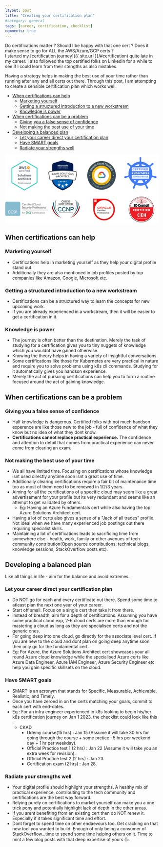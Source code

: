 ```yaml
---
layout: post
title: "Creating your certification plan"
#category: general
tags: [career, certification, checklist]
comments: true
---
```


Do certifications matter ? Should I be happy with that one cert ? Does it make sense to go for ALL the AWS/Azure/GCP certs ? <br/>
I started my [certification journey]({{ site.url }}/#certification) quite late in my career. I also followed the top certified folks on LinkedIn for a while to see if I could learn from their stengths as also mistakes.<br/>

Having a strategy helps in making the best use of your time rather than running after any and all certs out there. Through this post, I am attempting to create a sensible certification plan which works well.
<!-- TOC -->

- [When certifications can help](#when-certifications-can-help)
    - [Marketing yourself](#marketing-yourself)
    - [Getting a structured introduction to a new workstream](#getting-a-structured-introduction-to-a-new-workstream)
    - [Knowledge is power](#knowledge-is-power)
- [When certifications can be a problem](#when-certifications-can-be-a-problem)
    - [Giving you a false sense of confidence](#giving-you-a-false-sense-of-confidence)
    - [Not making the best use of your time](#not-making-the-best-use-of-your-time)
- [Developing a balanced plan](#developing-a-balanced-plan)
    - [Let your career direct your certification plan](#let-your-career-direct-your-certification-plan)
    - [Have SMART goals](#have-smart-goals)
    - [Radiate your strengths well](#radiate-your-strengths-well)

<!-- /TOC -->

!["mutli-certs"](/assets/images/certifications/certs-list.drawio.png "mutli-certs")

## When certifications can help

### Marketing yourself

- Certifications help in marketing yourself as they help your digital profile stand out.
- Additionally they are also mentioned in job profiles posted by top companies like Amazon, Google, Microsoft etc.

### Getting a structured introduction to a new workstream

- Certifications can be a structured way to learn the concepts for new upcoming work.
- If you are already experienced in a workstream, then it will be easier to get a certification in it.

### Knowledge is power

- The journey is often better than the destination. Merely the task of studying for a certification gives you to tiny nuggets of knowledge which you wouldnt have gained otherwise.
- Knowing the theory helps in having a variety of insightful conversations.
- Some certifications like those for Kubernetes are very practical in nature and require you to solve problems using k8s cli commands. Studying for it automatically gives you handson experience.
- Merely the act of pursuing certifications can help you to form a routine focused around the act of gaining knowledge.

## When certifications can be a problem

### Giving you a false sense of confidence

- Half knowledge is dangerous. Certified folks with not much handson experence are like those new to the job - full of confidence of what they know but no idea of what they dont know.
- **Certifications cannot replace practical experience.** The confidence and attention to detail that comes from practical experience can never come from clearing an exam.

### Not making the best use of your time
  
- We all have limited time. Focusing on certifications whose knowledge isnt used directly anytime soon isnt a great use of time.
- Additionally clearing certifications require a fair bit of maintenance time too as most of them need to be renewed in 1/2/3 years.
- Aiming for all the certifications of a specific cloud may seem like a great advertisement for your profile but its very redundant and seems like an attempt to get validated by others.
  - Eg: Having an Azure Fundamentals cert while also having the top Azure Solutions Architect cert.
- Having a lot of certs also gives a sense of a "Jack of all trades" profile. Not ideal when we have many experienced job postings out there requiring specialist skills.
- Maintaining a lot of certifications leads to sacrificing time from somewhere else - health, work, family or other avenues of tech community contribution(Open source contributions, technical blogs, knowledge sessions, StackOverflow posts etc).

## Developing a balanced plan

Like all things in life - aim for the balance and avoid extremes.

### Let your career direct your certification plan

- Do NOT go for each and every certificate out there. Spend some time to atleast plan the next one year of your career.
- Start off small. Focus on a single cert then take it from there.
- Instead of breadth, aim for a depth of certifications. Assuming you have some practical cloud exp, 2-6 cloud certs are more than enough for mastering a cloud as long as they are specialised certs and not the generic ones.
- For going deep into one cloud, go directly for the associate level cert. If you are new to the cloud and dont plan on going deep anytime soon then only go for the fundamental cert.
- Eg: For Azure, the Azure Solutions Architect cert showcases your all round Azure cloud knowledge while the specialised Azure certs like Azure Data Engineer, Azure IAM Engineer, Azure Security Engineer etc help you gain specific skillsets on the cloud.

### Have SMART goals

- SMART is an acronym that stands for Specific, Measurable, Achievable, Realistic, and Timely.
- Once you have zeroed in on the certs matching your goals, commit to each cert with end-dates.
- Eg : For an infra engineer experienced in k8s looking to begin his/her k8s certification journey on Jan 1 2023, the checklist could look like this :
  - CKAD
    - Udemy course(15 hrs) : Jan 15 (Assume it will take 30 hrs for going through the course + some prctice : 5 hrs per weekend day + 1 hr per weekday).
    - Official Practice test 1 (2 hrs) : Jan 22 (Assume it will take you an extra week for revision).
    - Official Practice test 2 (2 hrs) : Jan 23.
    - Certification exam (2 hrs) : Jan 28.

### Radiate your strengths well

- Your digital profile should highlight your strengths. A healthy mix of practical experience, contributing to the tech community and certifications are the best way forward.
- Relying purely on certifications to market yourself can make you a one trick pony and potentially highlight lack of depth in the other areas.
- If you arent benefiting from an existing cert then do NOT renew it. Especially if it takes significant time and effort.
- Dont forget to spend time on other endaevours too. Get cracking on that new tool you wanted to build. Enough of only being a consumer of StackOverflow...time to spend some time helping others on it. Time to mint a few blog posts with that deep expertise of yours :thumbsup:.
